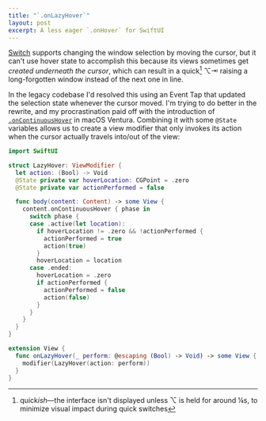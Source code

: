```yaml
---
title: "`.onLazyHover`"
layout: post
excerpt: A less eager `.onHover` for SwiftUI
---
```


[Switch](https://github.com/numist/Switch) supports changing the window selection by moving the cursor, but it can't use hover state to accomplish this because its views sometimes get _created underneath the cursor_, which can result in a quick[^ish] ⌥⇥ raising a long-forgotten window instead of the next one in line.

In the legacy codebase I'd resolved this using an Event Tap that updated the selection state whenever the cursor moved. I'm trying to do better in the rewrite, and my procrastination paid off with the introduction of [`.onContinuousHover`](https://developer.apple.com/documentation/swiftui/view/oncontinuoushover(coordinatespace:perform:)) in macOS Ventura. Combining it with some `@State` variables allows us to create a view modifier that only invokes its action when the cursor actually travels into/out of the view:

```swift
import SwiftUI

struct LazyHover: ViewModifier {
  let action: (Bool) -> Void
  @State private var hoverLocation: CGPoint = .zero
  @State private var actionPerformed = false

  func body(content: Content) -> some View {
    content.onContinuousHover { phase in
      switch phase {
      case .active(let location):
        if hoverLocation != .zero && !actionPerformed {
          actionPerformed = true
          action(true)
        }
        hoverLocation = location
      case .ended:
        hoverLocation = .zero
        if actionPerformed {
          actionPerformed = false
          action(false)
        }
      }
    }
  }
}

extension View {
  func onLazyHover(_ perform: @escaping (Bool) -> Void) -> some View {
    modifier(LazyHover(action: perform))
  }
}
```

[^ish]: quick*ish*—the interface isn't displayed unless ⌥ is held for around ¼s, to minimize visual impact during quick switches